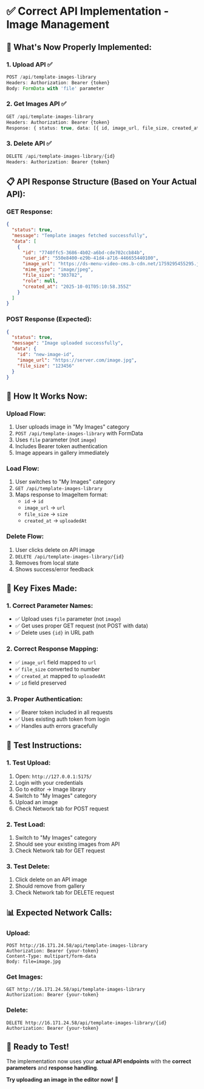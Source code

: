 # ✅ **Correct API Implementation - Image Management**

## **🔧 What's Now Properly Implemented:**

### **1. Upload API** ✅
```typescript
POST /api/template-images-library
Headers: Authorization: Bearer {token}
Body: FormData with 'file' parameter
```

### **2. Get Images API** ✅  
```typescript
GET /api/template-images-library
Headers: Authorization: Bearer {token}
Response: { status: true, data: [{ id, image_url, file_size, created_at }] }
```

### **3. Delete API** ✅
```typescript
DELETE /api/template-images-library/{id}
Headers: Authorization: Bearer {token}
```

## **📋 API Response Structure (Based on Your Actual API):**

### **GET Response:**
```json
{
  "status": true,
  "message": "Template images fetched successfully",
  "data": [
    {
      "id": "7740ffc5-3686-4b02-a6bd-cde702ccb84b",
      "user_id": "550e8400-e29b-41d4-a716-446655440100", 
      "image_url": "https://ds-menu-video-cms.b-cdn.net/1759295455295.jpg",
      "mime_type": "image/jpeg",
      "file_size": "303782",
      "role": null,
      "created_at": "2025-10-01T05:10:58.355Z"
    }
  ]
}
```

### **POST Response (Expected):**
```json
{
  "status": true,
  "message": "Image uploaded successfully",
  "data": {
    "id": "new-image-id",
    "image_url": "https://server.com/image.jpg",
    "file_size": "123456"
  }
}
```

## **🎯 How It Works Now:**

### **Upload Flow:**
1. User uploads image in "My Images" category
2. `POST /api/template-images-library` with FormData
3. Uses `file` parameter (not `image`)
4. Includes Bearer token authentication
5. Image appears in gallery immediately

### **Load Flow:**
1. User switches to "My Images" category
2. `GET /api/template-images-library` 
3. Maps response to ImageItem format:
   - `id` → `id`
   - `image_url` → `url`
   - `file_size` → `size`
   - `created_at` → `uploadedAt`

### **Delete Flow:**
1. User clicks delete on API image
2. `DELETE /api/template-images-library/{id}`
3. Removes from local state
4. Shows success/error feedback

## **🔧 Key Fixes Made:**

### **1. Correct Parameter Names:**
- ✅ Upload uses `file` parameter (not `image`)
- ✅ Get uses proper GET request (not POST with data)
- ✅ Delete uses `{id}` in URL path

### **2. Correct Response Mapping:**
- ✅ `image_url` field mapped to `url`
- ✅ `file_size` converted to number
- ✅ `created_at` mapped to `uploadedAt`
- ✅ `id` field preserved

### **3. Proper Authentication:**
- ✅ Bearer token included in all requests
- ✅ Uses existing auth token from login
- ✅ Handles auth errors gracefully

## **🧪 Test Instructions:**

### **1. Test Upload:**
1. Open: `http://127.0.0.1:5175/`
2. Login with your credentials
3. Go to editor → Image library
4. Switch to "My Images" category
5. Upload an image
6. Check Network tab for POST request

### **2. Test Load:**
1. Switch to "My Images" category
2. Should see your existing images from API
3. Check Network tab for GET request

### **3. Test Delete:**
1. Click delete on an API image
2. Should remove from gallery
3. Check Network tab for DELETE request

## **📊 Expected Network Calls:**

### **Upload:**
```
POST http://16.171.24.58/api/template-images-library
Authorization: Bearer {your-token}
Content-Type: multipart/form-data
Body: file=image.jpg
```

### **Get Images:**
```
GET http://16.171.24.58/api/template-images-library
Authorization: Bearer {your-token}
```

### **Delete:**
```
DELETE http://16.171.24.58/api/template-images-library/{id}
Authorization: Bearer {your-token}
```

## **🎉 Ready to Test!**

The implementation now uses your **actual API endpoints** with the **correct parameters** and **response handling**. 

**Try uploading an image in the editor now!** 🚀
